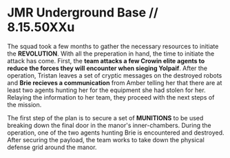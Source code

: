 # JMR Underground Base // 8.15.50XXu
The squad took a few months to gather the necessary resources to initiate the **REVOLUTION**. With all the preperation in hand, the time to initiate the attack has come. First, the **team attacks a few Crowin elite agents to reduce the forces they will encounter when sieging Yolpaif**. After the operation, Tristan leaves a set of cryptic messages on the destroyed robots and **Brie recieves a communication** from Amber telling her that there are at least two agents hunting her for the equipment she had stolen for her. Relaying the information to her team, they proceed with the next steps of the mission.

The first step of the plan is to secure a set of **MUNITIONS** to be used breaking down the final door in the manor's inner-chambers.  During the operation, one of the two agents hunting Brie is encountered and destroyed. After securing the payload, the team works to take down the physical defense grid around the manor.